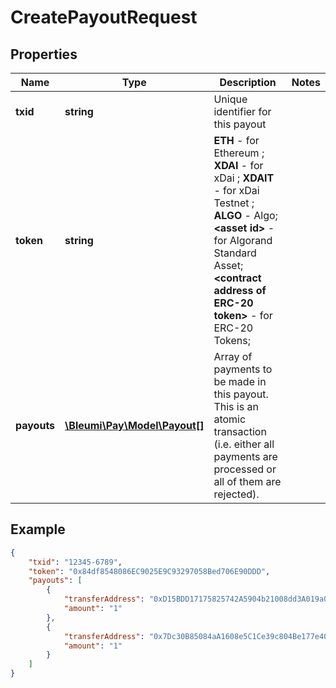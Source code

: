 # CreatePayoutRequest

## Properties
Name | Type | Description | Notes
------------ | ------------- | ------------- | -------------
**txid** | **string** | Unique identifier for this payout | 
**token** | **string** | <b>ETH</b> - for Ethereum ; <b>XDAI</b> - for xDai ; <b>XDAIT</b> - for xDai Testnet ; <b>ALGO</b> - Algo; <b>&lt;asset id&gt;</b> - for Algorand Standard Asset; <b>&lt;contract address of ERC-20 token&gt;</b> - for ERC-20 Tokens; | 
**payouts** | [**\Bleumi\Pay\Model\Payout[]**](Payout.md) | Array of payments to be made in this payout. This is an atomic transaction (i.e. either all payments are processed or all of them are rejected). | 


## Example

```json
{
    "txid": "12345-6789",
    "token": "0x84df8548086EC9025E9C93297058Bed706E90DDD",
    "payouts": [
        {
            "transferAddress": "0xD15BDD17175825742A5904b21008dd3A019a060E",
            "amount": "1"
        },
        {
            "transferAddress": "0x7Dc30B85084aA1608e5C1Ce39c804Be177e40A07",
            "amount": "1"
        }
    ]
}
```